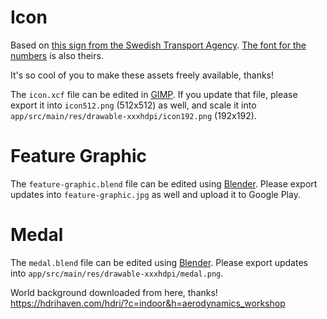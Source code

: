 # Icon
Based on [this sign from the Swedish Transport
Agency](https://www.transportstyrelsen.se/sv/vagtrafik/Vagmarken/Forbudsmarken/Forbud-mot-trafik-med-annat-motordrivet-fordon-an-moped-klass-II/).
[The font for the
numbers](https://www.transportstyrelsen.se/sv/vagtrafik/Trafikregler/Om-vagmarken/Teckensnitt/) is also theirs.

It's so cool of you to make these assets freely available, thanks!

The `icon.xcf` file can be edited in
[GIMP](https://www.gimp.org/downloads/). If you update that file, please
export it into `icon512.png` (512x512) as well, and scale it into
`app/src/main/res/drawable-xxxhdpi/icon192.png` (192x192).

# Feature Graphic
The `feature-graphic.blend` file can be edited using
[Blender](https://www.blender.org/download/). Please export updates
into `feature-graphic.jpg` as well and upload it to Google Play.

# Medal
The `medal.blend` file can be edited using
[Blender](https://www.blender.org/download/). Please export updates
into `app/src/main/res/drawable-xxxhdpi/medal.png`.

World background downloaded from here, thanks!
https://hdrihaven.com/hdri/?c=indoor&h=aerodynamics_workshop

